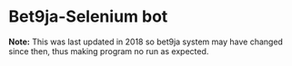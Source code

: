 # Bet9ja-Selenium bot

**Note:** This was last updated in 2018 so bet9ja system may have changed since then, thus making program no run as expected.